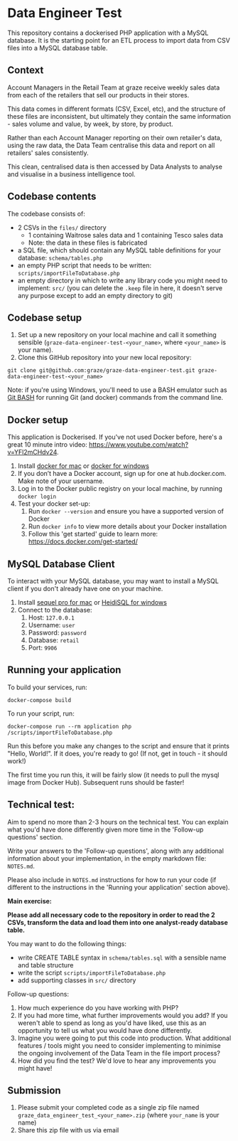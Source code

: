 # Data Engineer Test 

This repository contains a dockerised PHP application with a MySQL database. It is the starting point for an ETL process to import data from CSV files into a MySQL database table.

## Context
Account Managers in the Retail Team at graze receive weekly sales data from each of the retailers that sell our products in their stores. 

This data comes in different formats (CSV, Excel, etc), and the structure of these files are inconsistent, but ultimately they contain the same information - sales volume and value, by week, by store, by product.

Rather than each Account Manager reporting on their own retailer's data, using the raw data, the Data Team centralise this data and report on all retailers' sales consistently.  

This clean, centralised data is then accessed by Data Analysts to analyse and visualise in a business intelligence tool.

## Codebase contents

The codebase consists of:
- 2 CSVs in the `files/` directory
    - 1 containing Waitrose sales data and 1 containing Tesco sales data
    - Note: the data in these files is fabricated
- a SQL file, which should contain any MySQL table definitions for your database: `schema/tables.php` 
- an empty PHP script that needs to be written: `scripts/importFileToDatabase.php`
- an empty directory in which to write any library code you might need to implement: `src/` (you can delete the `.keep` file in here, it doesn't serve any purpose except to add an empty directory to git)

## Codebase setup

1. Set up a new repository on your local machine and call it something sensible (`graze-data-engineer-test-<your_name>`, where `<your_name>` is your name).
1. Clone this GitHub repository into your new local repository: 
```
git clone git@github.com:graze/graze-data-engineer-test.git graze-data-engineer-test-<your_name>
``` 
Note: if you're using Windows, you'll need to use a BASH emulator such as [Git BASH](https://gitforwindows.org/) for running Git (and docker) commands from the command line.

## Docker setup

This application is Dockerised. If you've not used Docker before, here's a great 10 minute intro video: https://www.youtube.com/watch?v=YFl2mCHdv24.

1. Install [docker for mac](https://docs.docker.com/docker-for-mac/install/) or [docker for windows](https://docs.docker.com/docker-for-windows/install/)
1. If you don’t have a Docker account, sign up for one at hub.docker.com. Make note of your username.
1. Log in to the Docker public registry on your local machine, by running `docker login`
1. Test your docker set-up:
    1. Run `docker --version` and ensure you have a supported version of Docker
    1. Run `docker info` to view more details about your Docker installation
    1. Follow this 'get started' guide to learn more: https://docs.docker.com/get-started/
    
## MySQL Database Client

To interact with your MySQL database, you may want to install a MySQL client if you don't already have one on your machine.

1. Install [sequel pro for mac](https://sequelpro.com/download) or [HeidiSQL for windows](https://www.heidisql.com/download.php)
1. Connect to the database:
    1. Host: `127.0.0.1`
    1. Username: `user`
    1. Password: `password`
    1. Database: `retail`
    1. Port: `9906` 

## Running your application

To build your services, run:
```
docker-compose build
```

To run your script, run:
```
docker-compose run --rm application php /scripts/importFileToDatabase.php
```

Run this before you make any changes to the script and ensure that it prints "Hello, World!". If it does, you're ready to go! (If not, get in touch - it should work!)

The first time you run this, it will be fairly slow (it needs to pull the mysql image from Docker Hub). Subsequent runs should be faster!

## Technical test:
Aim to spend no more than 2-3 hours on the technical test. You can explain what you'd have done differently given more time in the 'Follow-up questions' section.

Write your answers to the 'Follow-up questions', along with any additional information about your implementation, in the empty markdown file: `NOTES.md`. 

Please also include in `NOTES.md` instructions for how to run your code (if different to the instructions in the 'Running your application' section above).

**Main exercise:**

**Please add all necessary code to the repository in order to read the 2 CSVs, transform the data and load them into one analyst-ready database table.**

You may want to do the following things:
- write CREATE TABLE syntax in `schema/tables.sql` with a sensible name and table structure
- write the script `scripts/importFileToDatabase.php`
- add supporting classes in `src/` directory

Follow-up questions:
1. How much experience do you have working with PHP?
1. If you had more time, what further improvements would you add? If you weren't able to spend as long as you'd have liked, use this as an opportunity to tell us what you would have done differently.
1. Imagine you were going to put this code into production. What additional features / tools might you need to consider implementing to minimise the ongoing involvement of the Data Team in the file import process?
1. How did you find the test? We'd love to hear any improvements you might have!  

## Submission

1. Please submit your completed code as a single zip file named `graze_data_engineer_test_<your_name>.zip` (where `your_name` is your name)
1. Share this zip file with us via email
